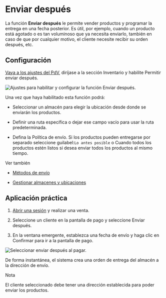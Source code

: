 # Enviar después

La función **Enviar después** le permite vender productos y programar la
entrega en una fecha posterior. Es útil, por ejemplo, cuando un producto está
agotado o es tan voluminoso que ya necesita enviarlo, también en caso de que
por cualquier motivo, el cliente necesite recibir su orden después, etc.

## Configuración

[Vaya a los ajustes del PdV](../configuration.html#configuration-settings),
diríjase a la sección Inventario y habilite Permitir enviar después.

![Ajustes para habilitar y configurar la función Enviar
después.](../../../../_images/settings3.png)

Una vez que haya habilitado esta función podrá:

  * Seleccionar un almacén para elegir la ubicación desde donde se enviarán los productos.

  * Definir una ruta específica o dejar ese campo vacío para usar la ruta predeterminada.

  * Defina la Política de envío. Si los productos pueden entregarse por separado seleccione guilabel:`Lo antes posible` o Cuando todos los productos estén listos si desea enviar todos los productos al mismo tiempo.

Ver también

  * [Métodos de envío](../../../inventory_and_mrp/inventory/shipping_receiving/setup_configuration/delivery_method.html)

  * [Gestionar almacenes y ubicaciones](../../../inventory_and_mrp/inventory/warehouses_storage/inventory_management/warehouses_locations.html)

## Aplicación práctica

  1. [Abrir una sesión](../../point_of_sale.html#pos-session-start) y realizar una venta.

  2. Seleccione un cliente en la pantalla de pago y seleccione Enviar después.

  3. En la ventana emergente, establezca una fecha de envío y haga clic en Confirmar para ir a la pantalla de pago.

![Seleccionar enviar después al pagar.](../../../../_images/payment1.png)

De forma instantánea, el sistema crea una orden de entrega del almacén a la
dirección de envío.

Nota

El cliente seleccionado debe tener una dirección establecida para poder enviar
los productos.

